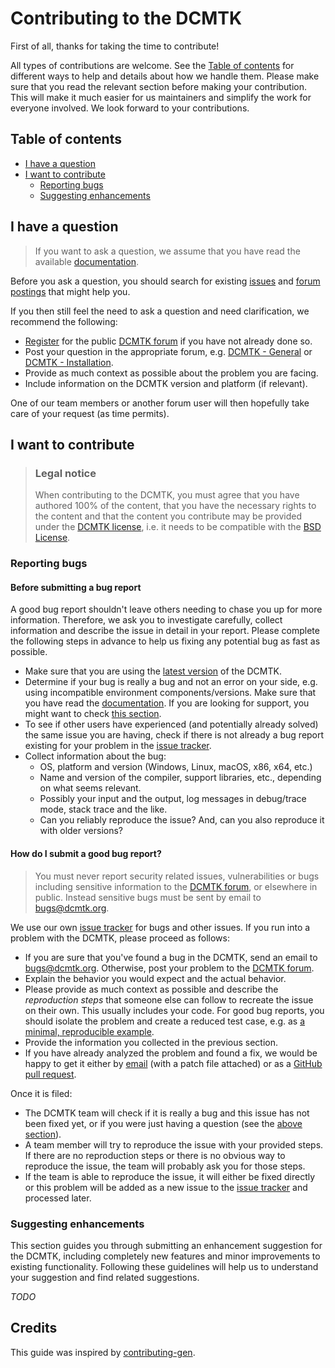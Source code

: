 # Contributing to the DCMTK

First of all, thanks for taking the time to contribute!

All types of contributions are welcome. See the [Table of contents](#table-of-contents) for different ways to help and details about how we handle them. Please make sure that you read the relevant section before making your contribution. This will make it much easier for us maintainers and simplify the work for everyone involved. We look forward to your contributions.


## Table of contents

- [I have a question](#i-have-a-question)
- [I want to contribute](#i-want-to-contribute)
  - [Reporting bugs](#reporting-bugs)
  - [Suggesting enhancements](#suggesting-enhancements)


## I have a question

> If you want to ask a question, we assume that you have read the available [documentation](https://support.dcmtk.org/docs/).

Before you ask a question, you should search for existing [issues](https://support.dcmtk.org/redmine/projects/dcmtk/issues) and [forum postings](https://forum.dcmtk.org/) that might help you.

If you then still feel the need to ask a question and need clarification, we recommend the following:

- [Register](https://forum.dcmtk.org/viewtopic.php?t=5317) for the public [DCMTK forum](https://forum.dcmtk.org/) if you have not already done so.
- Post your question in the appropriate forum, e.g. [DCMTK - General](https://forum.dcmtk.org/viewforum.php?f=1) or [DCMTK - Installation](https://forum.dcmtk.org/viewforum.php?f=3).
- Provide as much context as possible about the problem you are facing.
- Include information on the DCMTK version and platform (if relevant).

One of our team members or another forum user will then hopefully take care of your request (as time permits).


## I want to contribute

> ### Legal notice
> When contributing to the DCMTK, you must agree that you have authored 100% of the content, that you have the necessary rights to the content and that the content you contribute may be provided under the [DCMTK license](https://support.dcmtk.org/docs/file_copyright.html), i.e. it needs to be compatible with the [BSD License](https://opensource.org/license/bsd-3-clause).

### Reporting bugs

#### Before submitting a bug report

A good bug report shouldn't leave others needing to chase you up for more information. Therefore, we ask you to investigate carefully, collect information and describe the issue in detail in your report. Please complete the following steps in advance to help us fixing any potential bug as fast as possible.

- Make sure that you are using the [latest version](https://git.dcmtk.org/?p=dcmtk.git;a=summary) of the DCMTK.
- Determine if your bug is really a bug and not an error on your side, e.g. using incompatible environment components/versions. Make sure that you have read the [documentation](https://support.dcmtk.org/docs/). If you are looking for support, you might want to check [this section](#i-have-a-question).
- To see if other users have experienced (and potentially already solved) the same issue you are having, check if there is not already a bug report existing for your problem in the [issue tracker](https://support.dcmtk.org/redmine/projects/dcmtk/issues).
- Collect information about the bug:
  - OS, platform and version (Windows, Linux, macOS, x86, x64, etc.)
  - Name and version of the compiler, support libraries, etc., depending on what seems relevant.
  - Possibly your input and the output, log messages in debug/trace mode, stack trace and the like.
  - Can you reliably reproduce the issue? And, can you also reproduce it with older versions?

#### How do I submit a good bug report?

> You must never report security related issues, vulnerabilities or bugs including sensitive information to the [DCMTK forum](https://forum.dcmtk.org/), or elsewhere in public. Instead sensitive bugs must be sent by email to bugs@dcmtk.org.

We use our own [issue tracker](https://support.dcmtk.org/redmine/projects/dcmtk/issues) for bugs and other issues. If you run into a problem with the DCMTK, please proceed as follows:

- If you are sure that you've found a bug in the DCMTK, send an email to [bugs@dcmtk.org](mailto:bugs@dcmtk.org). Otherwise, post your problem to the [DCMTK forum](https://forum.dcmtk.org/).
- Explain the behavior you would expect and the actual behavior.
- Please provide as much context as possible and describe the *reproduction steps* that someone else can follow to recreate the issue on their own. This usually includes your code. For good bug reports, you should isolate the problem and create a reduced test case, e.g. as [a minimal, reproducible example](https://stackoverflow.com/help/minimal-reproducible-example).
- Provide the information you collected in the previous section.
- If you have already analyzed the problem and found a fix, we would be happy to get it either by [email](mailto:bugs@dcmtk.org) (with a patch file attached) or as a [GitHub pull request](https://github.com/DCMTK/dcmtk/pulls).

Once it is filed:

- The DCMTK team will check if it is really a bug and this issue has not been fixed yet, or if you were just having a question (see the [above section](#i-have-a-question)).
- A team member will try to reproduce the issue with your provided steps. If there are no reproduction steps or there is no obvious way to reproduce the issue, the team will probably ask you for those steps.
- If the team is able to reproduce the issue, it will either be fixed directly or this problem will be added as a new issue to the [issue tracker](https://support.dcmtk.org/redmine/projects/dcmtk/issues) and processed later.

### Suggesting enhancements

This section guides you through submitting an enhancement suggestion for the DCMTK, including completely new features and minor improvements to existing functionality. Following these guidelines will help us to understand your suggestion and find related suggestions.

*TODO*


## Credits

This guide was inspired by [contributing-gen](https://github.com/bttger/contributing-gen).
